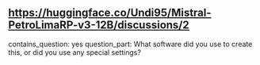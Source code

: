 ## https://huggingface.co/Undi95/Mistral-PetroLimaRP-v3-12B/discussions/2

contains_question: yes
question_part: What software did you use to create this, or did you use any special settings?
